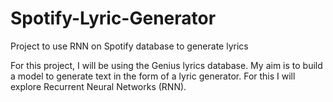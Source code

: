 # Spotify-Lyric-Generator
Project to use RNN on Spotify database to generate lyrics

For this project, I will be using the Genius lyrics database. My aim is to build a model to generate text in the form of a lyric generator. For this I will explore Recurrent Neural Networks (RNN).
